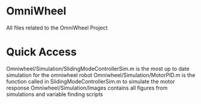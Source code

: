 # OmniWheel
All files related to the OmniWheel Project

# Quick Access
Omniwheel/Simulation/SlidingModeControllerSim.m is the most up to date simulation for the omniwheel robot
Omniwheel/Simulation/MotorPID.m is the function called in SlidingModeControllerSim.m to simulate the motor response
Omniwheel/Simulation/Images contains all figures from simulations and variable finding scripts

